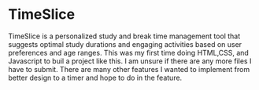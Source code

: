 # TimeSlice
TimeSlice is a personalized study and break time management tool that suggests optimal study durations and engaging activities based on user preferences and age ranges. 
This was my first time doing HTML,CSS, and Javascript to buil a project like this. I am unsure if there are any more files I have to submit. There are many other features I wanted to implement from better design to a timer and hope to do in the feature. 
